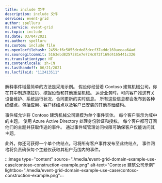 ```yaml
---
title: include 文件
description: include 文件
services: event-grid
author: spelluru
ms.service: event-grid
ms.topic: include
ms.date: 03/04/2021
ms.author: spelluru
ms.custom: include file
ms.openlocfilehash: 2459cf6c5055dcde83dccf37addc160aeeaa64ad
ms.sourcegitcommit: 5163ebd8257281e7e724c072f169d4165441c326
ms.translationtype: HT
ms.contentlocale: zh-CN
ms.lasthandoff: 06/21/2021
ms.locfileid: "112413511"
---
```

解释事件域最简单的方法是采用示例。 假设你经营着 Contoso 建筑机械公司，你在其中制造拖拉机、挖掘设备和其他重型机械。 运营业务时，可向客户推送有关设备维护、系统运行状况、合同更新的实时信息。 所有这些信息都会发布到各种终结点，包括应用、客户终结点以及客户已安装的其他基础结构。

事件域允许将 Contoso 建筑机械公司建模为单个事件实体。 每个客户表示为域中的主题。 使用 Azure Active Directory 处理身份验证和授权。 每个客户都可订阅他们的主题并获取传送的事件。 通过事件域管理访问权限可确保客户仅能访问其主题。

此外，你还可获得一个单个终结点，可将所有客户事件发布至此终结点。 事件网格将负责确保每个主题仅获取其租户范围内的事件。

:::image type="content" source="./media/event-grid-domain-example-use-case/contoso-construction-example.png" alt-text="Contoso 建筑公司示例" lightbox="./media/event-grid-domain-example-use-case/contoso-construction-example.png":::